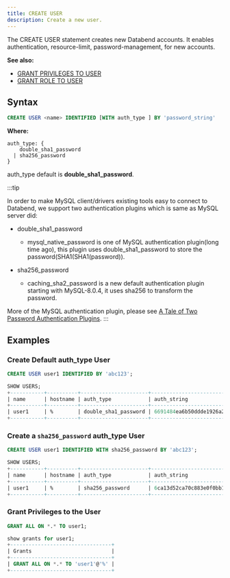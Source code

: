 ```yaml
---
title: CREATE USER
description: Create a new user.
---
```


The CREATE USER statement creates new Databend accounts. It enables authentication, resource-limit, password-management, for new accounts. 

**See also:**
 - [GRANT PRIVILEGES TO USER](./10-grant-privileges.md)
 - [GRANT ROLE TO USER](./20-grant-role.md)

## Syntax

```sql
CREATE USER <name> IDENTIFIED [WITH auth_type ] BY 'password_string'
```

**Where:**

```
auth_type: {
    double_sha1_password
  | sha256_password
}
```
auth_type default is **double_sha1_password**.

:::tip

In order to make MySQL client/drivers existing tools easy to connect to Databend, we support two authentication plugins which is same as MySQL server did:
* double_sha1_password
   * mysql_native_password is one of MySQL authentication plugin(long time ago), this plugin uses double_sha1_password to store the password(SHA1(SHA1(password)).
    
* sha256_password
  * caching_sha2_password is a new default authentication plugin starting with MySQL-8.0.4, it uses sha256 to transform the password.

More of the MySQL authentication plugin, please see [A Tale of Two Password Authentication Plugins](https://dev.mysql.com/blog-archive/a-tale-of-two-password-authentication-plugins/).
:::

## Examples

### Create Default auth_type User

```sql
CREATE USER user1 IDENTIFIED BY 'abc123';
```

```sql
SHOW USERS;
+-----------+----------+----------------------+------------------------------------------+
| name      | hostname | auth_type            | auth_string                              |
+-----------+----------+----------------------+------------------------------------------+
| user1     | %        | double_sha1_password | 6691484ea6b50ddde1926a220da01fa9e575c18a |
+-----------+----------+----------------------+------------------------------------------+

```

### Create a `sha256_password` auth_type User

```sql
CREATE USER user1 IDENTIFIED WITH sha256_password BY 'abc123';
```

```sql
SHOW USERS;
+-----------+----------+----------------------+------------------------------------------------------------------+
| name      | hostname | auth_type            | auth_string                                                      |
+-----------+----------+----------------------+------------------------------------------------------------------+
| user1     | %        | sha256_password      | 6ca13d52ca70c883e0f0bb101e425a89e8624de51db2d2392593af6a84118090 |
+-----------+----------+----------------------+------------------------------------------------------------------+
```

### Grant Privileges to the User

```sql
GRANT ALL ON *.* TO user1;
```

```sql
show grants for user1;
+---------------------------------+
| Grants                          |
+---------------------------------+
| GRANT ALL ON *.* TO 'user1'@'%' |
+---------------------------------+
```